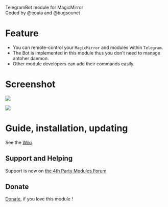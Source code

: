 TelegramBot module for MagicMirror<br>
Coded by @eouia and @bugsounet

# Feature
- You can remote-control your `MagicMirror` and modules within `Telegram`.
- The Bot is implemented in this module thus you don't need to manage antoher daemon.
- Other module developers can add their commands easily.

# Screenshot

![](https://raw.githubusercontent.com/bugsounet/MMM-TelegramBot/master/sc_fullsize.png)

![](https://raw.githubusercontent.com/bugsounet/MMM-TelegramBot/master/sc_overflowed.png)

# Guide, installation, updating

See the [Wiki](http://wiki.bugsounet.fr/en/MMM-TelegramBot)

## Support and Helping
Support is now on [the 4th Party Modules Forum](http://forum.bugsounet.fr)

## Donate
 [Donate](https://www.paypal.com/cgi-bin/webscr?cmd=_s-xclick&hosted_button_id=TTHRH94Y4KL36&source=url), if you love this module !
